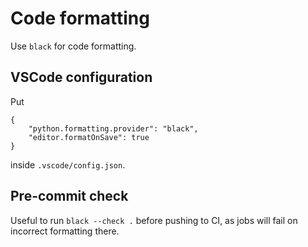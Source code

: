 # Code formatting

Use `black` for code formatting.

## VSCode configuration

Put

```
{
    "python.formatting.provider": "black",
    "editor.formatOnSave": true
}
```

inside `.vscode/config.json`.

## Pre-commit check

Useful to run `black --check .` before pushing to CI, as jobs will fail on incorrect formatting there.
